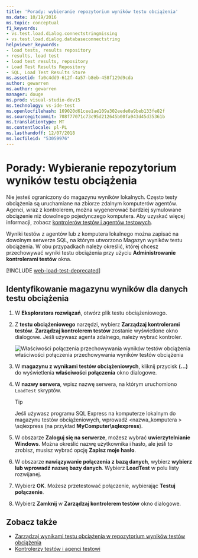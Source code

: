 ```yaml
---
title: 'Porady: wybieranie repozytorium wyników testu obciążenia'
ms.date: 10/19/2016
ms.topic: conceptual
f1_keywords:
- vs.test.load.dialog.connectstringmissing
- vs.test.load.dialog.databaseconnectstring
helpviewer_keywords:
- load tests, results repository
- results, load test
- load test results, repository
- Load Test Results Repository
- SQL, Load Test Results Store
ms.assetid: fa0c4dd9-612f-4a57-b8eb-458f129d9cda
author: gewarren
ms.author: gewarren
manager: douge
ms.prod: visual-studio-dev15
ms.technology: vs-ide-test
ms.openlocfilehash: 169020d61cee1ae109a302eede0a9beb133fe82f
ms.sourcegitcommit: 708f77071c73c95d212645b00fa943d45d35361b
ms.translationtype: MT
ms.contentlocale: pl-PL
ms.lasthandoff: 12/07/2018
ms.locfileid: "53059976"
---
```

# <a name="how-to-select-a-load-test-results-repository"></a>Porady: Wybieranie repozytorium wyników testu obciążenia

Nie jesteś ograniczony do magazynu wyników lokalnych. Często testy obciążenia są uruchamiane na zbiorze zdalnym komputerów agentów. Agenci, wraz z kontrolerem, można wygenerować bardziej symulowane obciążenie niż dowolnego pojedynczego komputera. Aby uzyskać więcej informacji, zobacz [kontrolerów testów i agentów testowych](configure-test-agents-and-controllers-for-load-tests.md).

Wyniki testów z agentów lub z komputera lokalnego można zapisać na dowolnym serwerze SQL, na którym utworzono Magazyn wyników testu obciążenia. W obu przypadkach należy określić, której chcesz przechowywać wyniki testu obciążenia przy użyciu **Administrowanie kontrolerami testów** okna.

[!INCLUDE [web-load-test-deprecated](includes/web-load-test-deprecated.md)]

## <a name="identify-a-results-store-for-load-test-data"></a>Identyfikowanie magazynu wyników dla danych testu obciążenia

1.  W **Eksploratora rozwiązań**, otwórz plik testu obciążeniowego.

2.  Z **testu obciążeniowego** narzędzi, wybierz **Zarządzaj kontrolerami testów**. **Zarządzaj kontrolerem testów** zostanie wyświetlone okno dialogowe. Jeśli używasz agenta zdalnego, należy wybrać kontroler.

     ![Właściwości połączenia przechowywania wyników testów obciążenia](../test/media/loadtestconnectionproperties.png) właściwości połączenia przechowywania wyników testów obciążenia

3.  W **magazynu z wynikami testów obciążeniowych**, kliknij przycisk **(...)**  do wyświetlenia **właściwości połączenia** okno dialogowe.

4.  W **nazwy serwera**, wpisz nazwę serwera, na którym uruchomiono `LoadTest` skryptów.

    > [!TIP]
    > Jeśli używasz programu SQL Express na komputerze lokalnym do magazynu testów obciążeniowych, wprowadź \<nazwa_komputera > \sqlexpress (na przykład **MyComputer\sqlexpress**).

5.  W obszarze **Zaloguj się na serwerze**, możesz wybrać **uwierzytelnianie Windows**. Można określić nazwę użytkownika i hasło, ale jeśli to zrobisz, musisz wybrać opcję **Zapisz moje hasło**.

6.  W obszarze **nawiązywanie połączenia z bazą danych**, wybierz **wybierz lub wprowadź nazwę bazy danych**. Wybierz **LoadTest** w polu listy rozwijanej.

7.  Wybierz **OK**. Możesz przetestować połączenie, wybierając **Testuj połączenie**.

8.  Wybierz **Zamknij** w **Zarządzaj kontrolerem testów** okno dialogowe.

## <a name="see-also"></a>Zobacz także

- [Zarządzaj wynikami testu obciążenia w repozytorium wyników testów obciążenia](../test/manage-load-test-results-in-the-load-test-results-repository.md)
- [Kontrolerzy testów i agenci testowi](configure-test-agents-and-controllers-for-load-tests.md)